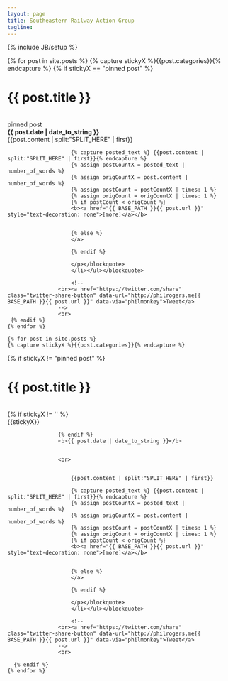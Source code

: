 ```yaml
---
layout: page
title: Southeastern Railway Action Group
tagline: 
---
```

{% include JB/setup %}
 
<div class="container" id="indexpage">
	<div class="col-md-9" id="indexpage">
	{% for post in site.posts %}
    {% capture stickyX %}{{post.categories}}{% endcapture %}
    {% if stickyX == "pinned post" %}
    <span><a href="{{ BASE_PATH }}{{ post.url }}"  style="text-decoration: none"><h1>{{ post.title }}</h1></a></span><br>
                    <div class="highlighter">pinned post</div>
					<b>{{ post.date | date_to_string }}</b>
					<br>                       
                       {{post.content | split:"SPLIT_HERE" | first}}

                        {% capture posted_text %} {{post.content | split:"SPLIT_HERE" | first}}{% endcapture %}
                        {% assign postCountX = posted_text | number_of_words %}
                        {% assign origCountX = post.content | number_of_words %}
                        {% assign postCount = postCountX | times: 1 %}
                        {% assign origCount = origCountX | times: 1 %}
                        {% if postCount < origCount %}
                        <b><a href="{{ BASE_PATH }}{{ post.url }}"  style="text-decoration: none">[more]</a></b>
                      
                         
                        {% else %}
                        </a>   
                        
                        {% endif %}
      
                        </p></blockquote>
                        </li></ul></blockquote>
                        
                        <!--
					<br><a href="https://twitter.com/share" class="twitter-share-button" data-url="http://philrogers.me{{ BASE_PATH }}{{ post.url }}" data-via="philmonkey">Tweet</a>
                    -->
                    <br>
     {% endif %}               
	{% endfor %}	

    {% for post in site.posts %}
    {% capture stickyX %}{{post.categories}}{% endcapture %}
{% if stickyX != "pinned post" %}
    <span><a href="{{ BASE_PATH }}{{ post.url }}"  style="text-decoration: none"><h1>{{ post.title }}</h1></a></span><br>
    {% if stickyX != '' %}
                    <div class="highlighter">{{stickyX}}</div>
                    
                    {% endif %}
					<b>{{ post.date | date_to_string }}</b>
					
					
					<br>
                
                      
                        {{post.content | split:"SPLIT_HERE" | first}}

                        {% capture posted_text %} {{post.content | split:"SPLIT_HERE" | first}}{% endcapture %}
                        {% assign postCountX = posted_text | number_of_words %}
                        {% assign origCountX = post.content | number_of_words %}
                        {% assign postCount = postCountX | times: 1 %}
                        {% assign origCount = origCountX | times: 1 %}
                        {% if postCount < origCount %}
                        <b><a href="{{ BASE_PATH }}{{ post.url }}"  style="text-decoration: none">[more]</a></b>
                      
                         
                        {% else %}
                        </a>   
                        
                        {% endif %}
                    
                        </p></blockquote>
                        </li></ul></blockquote>
                        
                        <!--
					<br><a href="https://twitter.com/share" class="twitter-share-button" data-url="http://philrogers.me{{ BASE_PATH }}{{ post.url }}" data-via="philmonkey">Tweet</a>
                    -->
                    <br>
                    
      {% endif %}
	{% endfor %}	    

</div>
<div class="col-md-3">
</div>
</div>


        